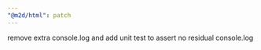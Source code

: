 ```yaml
---
"@m2d/html": patch
---
```


remove extra console.log and add unit test to assert no residual console.log
